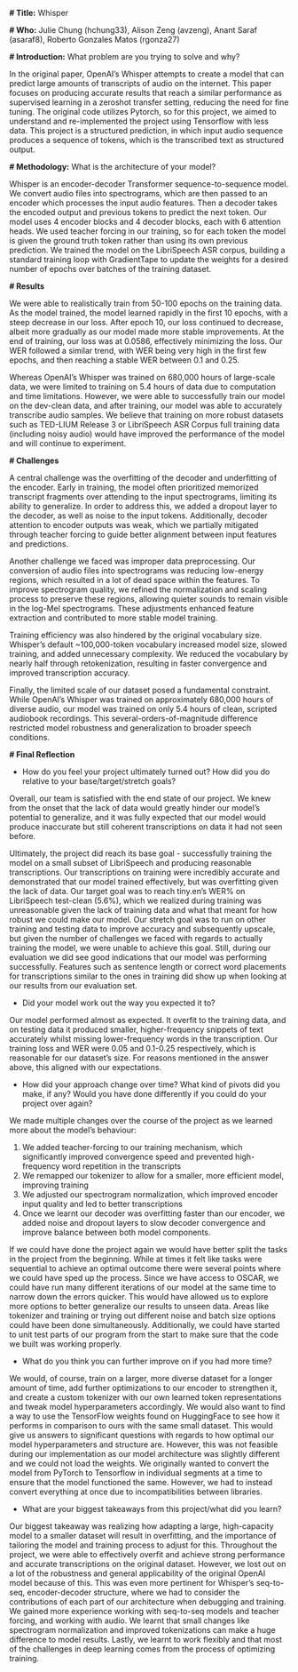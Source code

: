 **\# Title:** Whisper

**\# Who:** Julie Chung (hchung33), Alison Zeng (avzeng), Anant Saraf (asaraf8), Roberto Gonzales Matos (rgonza27)

**\# Introduction:** What problem are you trying to solve and why?

In the original paper, OpenAI’s Whisper attempts to create a model that can predict large amounts of transcripts of audio on the internet. This paper focuses on producing accurate results that reach a similar performance as supervised learning in a zeroshot transfer setting, reducing the need for fine tuning. The original code utilizes Pytorch, so for this project, we aimed to understand and re-implemented the project using Tensorflow with less data. This project is a structured prediction, in which input audio sequence produces a sequence of tokens, which is the transcribed text as structured output. 

**\# Methodology:** What is the architecture of your model?

Whisper is an encoder-decoder Transformer sequence-to-sequence model. We convert audio files into spectrograms, which are then passed to an encoder which processes the input audio features. Then a decoder takes the encoded output and previous tokens to predict the next token. Our model uses 4 encoder blocks and 4 decoder blocks, each with 6 attention heads. We used teacher forcing in our training, so for each token the model is given the ground truth token rather than using its own previous prediction. We trained the model on the LibriSpeech ASR corpus, building a standard training loop with GradientTape to update the weights for a desired number of epochs over batches of the training dataset.

**\# Results**

We were able to realistically train from 50-100 epochs on the training data. As the model trained, the model learned rapidly in the first 10 epochs, with a steep decrease in our loss. After epoch 10, our loss continued to decrease, albeit more gradually as our model made more stable improvements. At the end of training, our loss was at 0.0586, effectively minimizing the loss. Our WER followed a similar trend, with WER being very high in the first few epochs, and then reaching a stable WER between 0.1 and 0.25. 

Whereas OpenAI’s Whisper was trained on 680,000 hours of large-scale data, we were limited to training on 5.4 hours of data due to computation and time limitations. However, we were able to successfully train our model on the dev-clean data, and after training, our model was able to accurately transcribe audio samples. We believe that training on more robust datasets such as TED-LIUM Release 3 or LibriSpeech ASR Corpus full training data (including noisy audio) would have improved the performance of the model and will continue to experiment.

**\# Challenges**

A central challenge was the overfitting of the decoder and underfitting of the encoder. Early in training, the model often prioritized memorized transcript fragments over attending to the input spectrograms, limiting its ability to generalize. In order to address this, we added a dropout layer to the decoder, as well as noise to the input tokens. Additionally, decoder attention to encoder outputs was weak, which we partially mitigated through teacher forcing to guide better alignment between input features and predictions.

Another challenge we faced was improper data preprocessing. Our conversion of audio files into spectrograms was reducing low-energy regions, which resulted in a lot of dead space within the features. To improve spectrogram quality, we refined the normalization and scaling process to preserve these regions, allowing quieter sounds to remain visible in the log-Mel spectrograms. These adjustments enhanced feature extraction and contributed to more stable model training.

Training efficiency was also hindered by the original vocabulary size. Whisper’s default \~100,000-token vocabulary increased model size, slowed training, and added unnecessary complexity. We reduced the vocabulary by nearly half through retokenization, resulting in faster convergence and improved transcription accuracy. 

Finally, the limited scale of our dataset posed a fundamental constraint. While OpenAI’s Whisper was trained on approximately 680,000 hours of diverse audio, our model was trained on only 5.4 hours of clean, scripted audiobook recordings. This several-orders-of-magnitude difference restricted model robustness and generalization to broader speech conditions.

**\# Final Reflection**

* How do you feel your project ultimately turned out? How did you do relative to your base/target/stretch goals? 

Overall, our team is satisfied with the end state of our project. We knew from the onset that the lack of data would greatly hinder our model’s potential to generalize, and it was fully expected that our model would produce inaccurate but still coherent transcriptions on data it had not seen before. 

Ultimately, the project did reach its base goal \- successfully training the model on a small subset of LibriSpeech and producing reasonable transcriptions. Our transcriptions on training were incredibly accurate and demonstrated that our model trained effectively, but was overfitting given the lack of data. Our target goal was to reach tiny.en’s WER% on LibriSpeech test-clean (5.6%), which we realized during training was unreasonable given the lack of training data and what that meant for how robust we could make our model. Our stretch goal was to run on other training and testing data to improve accuracy and subsequently upscale, but given the number of challenges we faced with regards to actually training the model, we were unable to achieve this goal. Still, during our evaluation we did see good indications that our model was performing successfully. Features such as sentence length or correct word placements for transcriptions similar to the ones in training did show up when looking at our results from our evaluation set.

* Did your model work out the way you expected it to?

Our model performed almost as expected. It overfit to the training data, and on testing data it produced smaller, higher-frequency snippets of text accurately whilst missing lower-frequency words in the transcription. Our training loss and WER were 0.05 and 0.1-0.25 respectively, which is reasonable for our dataset’s size. For reasons mentioned in the answer above, this aligned with our expectations.

* How did your approach change over time? What kind of pivots did you make, if any? Would you have done differently if you could do your project over again?

We made multiple changes over the course of the project as we learned more about the model’s behaviour:

1. We added teacher-forcing to our training mechanism, which significantly improved convergence speed and prevented high-frequency word repetition in the transcripts  
2. We remapped our tokenizer to allow for a smaller, more efficient model, improving training  
3. We adjusted our spectrogram normalization, which improved encoder input quality and led to better transcriptions  
4. Once we learnt our decoder was overfitting faster than our encoder, we added noise and dropout layers to slow decoder convergence and improve balance between both model components.

If we could have done the project again we would have better split the tasks in the project from the beginning. While at times it felt like tasks were sequential to achieve an optimal outcome there were several points where we could have sped up the process. Since we have access to OSCAR, we could have run many different iterations of our model at the same time to narrow down the errors quicker. This would have allowed us to explore more options to better generalize our results to unseen data. Areas like tokenizer and training or trying out different noise and batch size options could have been done simultaneously. Additionally, we could have started to unit test parts of our program from the start to make sure that the code we built was working properly.

* What do you think you can further improve on if you had more time?

We would, of course, train on a larger, more diverse dataset for a longer amount of time, add further optimizations to our encoder to strengthen it, and create a custom tokenizer with our own learned token representations and tweak model hyperparameters accordingly. We would also want to find a way to use the TensorFlow weights found on HuggingFace to see how it performs in comparison to ours with the same small dataset. This would give us answers to significant questions with regards to how optimal our model hyperparameters and structure are. However, this was not feasible during our implementation as our model architecture was slightly different and we could not load the weights. We originally wanted to convert the model from PyTorch to Tensorflow in individual segments at a time to ensure that the model functioned the same. However, we had to instead convert everything at once due to incompatibilities between libraries.

* What are your biggest takeaways from this project/what did you learn?

Our biggest takeaway was realizing how adapting a large, high-capacity model to a smaller dataset will result in overfitting, and the importance of tailoring the model and training process to adjust for this. Throughout the project, we were able to effectively overfit and achieve strong performance and accurate transcriptions on the original dataset. However, we lost out on a lot of the robustness and general applicability of the original OpenAI model because of this. This was even more pertinent for Whisper’s seq-to-seq, encoder-decoder structure, where we had to consider the contributions of each part of our architecture when debugging and training. We gained more experience working with seq-to-seq models and teacher forcing, and working with audio. We learnt that small changes like spectrogram normalization and improved tokenizations can make a huge difference to model results. Lastly, we learnt to work flexibly and that most of the challenges in deep learning comes from the process of optimizing training.